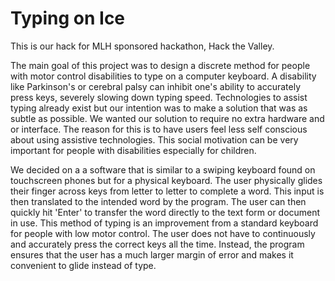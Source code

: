 # Typing on Ice
This is our hack for MLH sponsored hackathon, Hack the Valley.

The main goal of this project was to design a discrete method for people with motor control disabilities to type on a computer keyboard.
A disability like Parkinson's or cerebral palsy can inhibit one's ability to accurately press keys, severely slowing down typing speed.
Technologies to assist typing already exist but our intention was to make a solution that was as subtle as possible.
We wanted our solution to require no extra hardware and or interface.
The reason for this is to have users feel less self conscious about using assistive technologies. 
This social motivation can be very important for people with disabilities especially for children.

We decided on a a software that is similar to a swiping keyboard found on touchscreen phones but for a physical keyboard.
The user physically glides their finger across keys from letter to letter to complete a word.
This input is then translated to the intended word by the program. The user can then quickly hit 'Enter' to transfer the word directly to the text form or document in use.
This method of typing is an improvement from a standard keyboard for people with low motor control.
The user does not have to continuously and accurately press the correct keys all the time.
Instead, the program ensures that the user has a much larger margin of error and makes it convenient to glide instead of type.

